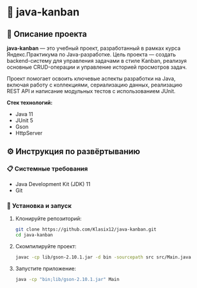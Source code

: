 # 📌 java-kanban

## 🧩 Описание проекта

**java-kanban** — это учебный проект, разработанный в рамках курса Яндекс.Практикума по Java-разработке. Цель проекта — создать backend-систему для управления задачами в стиле Kanban, реализуя основные CRUD-операции и управление историей просмотров задач.

Проект помогает освоить ключевые аспекты разработки на Java, включая работу с коллекциями, сериализацию данных, реализацию REST API и написание модульных тестов с использованием JUnit.

**Стек технологий:**

* Java 11
* JUnit 5
* Gson
* HttpServer

## ⚙️ Инструкция по развёртыванию

### 📋 Системные требования

* Java Development Kit (JDK) 11
* Git

### 🚀 Установка и запуск

1. Клонируйте репозиторий:

   ```bash
   git clone https://github.com/Klasix12/java-kanban.git
   cd java-kanban
   ```

2. Скомпилируйте проект:

   ```bash
   javac -cp lib/gson-2.10.1.jar -d bin -sourcepath src src/Main.java
   ```

3. Запустите приложение:

   ```bash
   java -cp "bin;lib/gson-2.10.1.jar" Main
   ```
